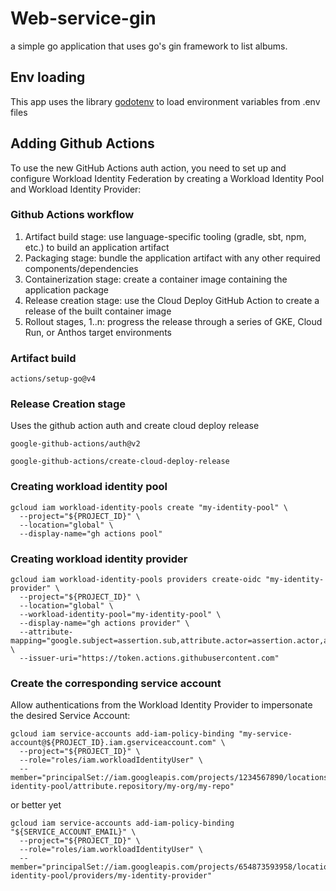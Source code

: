 # Web-service-gin
a simple go application that uses go's gin framework to list albums. 

## Env loading
This app uses the library [godotenv](github.com/joho/godotenv) to load environment variables from .env files


## Adding Github Actions
To use the new GitHub Actions auth action, you need to set up and configure Workload Identity Federation by creating a Workload Identity Pool and Workload Identity Provider:

### Github Actions workflow
1. Artifact build stage: use language-specific tooling (gradle, sbt, npm, etc.) to build an application artifact
2. Packaging stage: bundle the application artifact with any other required components/dependencies
3. Containerization stage: create a container image containing the application package
4. Release creation stage: use the Cloud Deploy GitHub Action to create a release of the built container image
5. Rollout stages, 1..n: progress the release through a series of GKE,  Cloud Run, or Anthos target environments

### Artifact build
```
actions/setup-go@v4
```

### Release Creation stage
Uses the github action auth and create cloud deploy release
```
google-github-actions/auth@v2

google-github-actions/create-cloud-deploy-release
```

### Creating workload identity pool
```
gcloud iam workload-identity-pools create "my-identity-pool" \
  --project="${PROJECT_ID}" \
  --location="global" \
  --display-name="gh actions pool"
```

### Creating workload identity provider
```
gcloud iam workload-identity-pools providers create-oidc "my-identity-provider" \
  --project="${PROJECT_ID}" \
  --location="global" \
  --workload-identity-pool="my-identity-pool" \
  --display-name="gh actions provider" \
  --attribute-mapping="google.subject=assertion.sub,attribute.actor=assertion.actor,attribute.aud=assertion.aud" \
  --issuer-uri="https://token.actions.githubusercontent.com"
```

### Create the corresponding service account

Allow authentications from the Workload Identity Provider to impersonate the desired Service Account:


```
gcloud iam service-accounts add-iam-policy-binding "my-service-account@${PROJECT_ID}.iam.gserviceaccount.com" \
  --project="${PROJECT_ID}" \
  --role="roles/iam.workloadIdentityUser" \
  --member="principalSet://iam.googleapis.com/projects/1234567890/locations/global/workloadIdentityPools/my-identity-pool/attribute.repository/my-org/my-repo"
```

or better yet 
```
gcloud iam service-accounts add-iam-policy-binding "${SERVICE_ACCOUNT_EMAIL}" \
  --project="${PROJECT_ID}" \
  --role="roles/iam.workloadIdentityUser" \
  --member="principalSet://iam.googleapis.com/projects/654873593958/locations/global/workloadIdentityPools/my-identity-pool/providers/my-identity-provider"
```